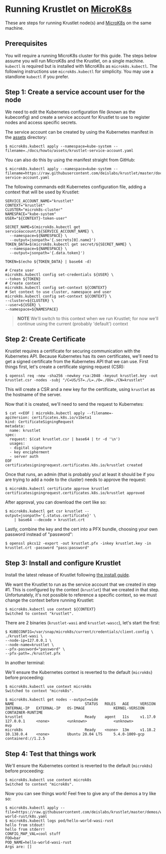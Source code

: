 # Running Krustlet on [MicroK8s](https://microk8s.io)

These are steps for running Krustlet node(s) and [MicroK8s](https://microk8s.io) on the same machine.

## Prerequisites

You will require a running MicroK8s cluster for this guide. The steps below assume you will run
MicroK8s and the Krustlet, on a single machine. `kubectl` is required but is installed with MicroK8s
as `microk8s.kubectl`. The following instructions use `microk8s.kubectl` for simplicity.
You may use a standlone `kubectl` if you prefer.

## Step 1: Create a service account user for the node

We need to edit the Kubernetes configuration file (known as the kubeconfig) and create a service account
for Krustlet to use to register nodes and access specific secrets.

The service account can be created by using the Kubernetes manifest in the [assets](./assets) directory:

```shell
$ microk8s.kubectl apply --namespace=kube-system --filename=./docs/howto/assets/krustlet-service-account.yaml
```

You can also do this by using the manifest straight from GitHub:

```shell
$ microk8s.kubectl apply --namespace=kube-system --filename=https://raw.githubusercontent.com/deislabs/krustlet/master/docs/howto/assets/krustlet-service-account.yaml
```
The following commands edit Kubernetes configuration file, adding a context that will be used by Krustlet:

```shell
SERVICE_ACCOUNT_NAME="krustlet"
CONTEXT="krustlet"
CLUSTER="microk8s-cluster"
NAMESPACE="kube-system"
USER="${CONTEXT}-token-user"

SECRET_NAME=$(microk8s.kubectl get serviceaccount/${SERVICE_ACCOUNT_NAME} \
  --namespace=${NAMESPACE} \
  --output=jsonpath='{.secrets[0].name}')
TOKEN_DATA=$(microk8s.kubectl get secret/${SECRET_NAME} \
  --namespace=${NAMESPACE} \
  --output=jsonpath='{.data.token}')

TOKEN=$(echo ${TOKEN_DATA} | base64 -d)

# Create user
microk8s.kubectl config set-credentials ${USER} \
--token ${TOKEN}
# Create context
microk8s.kubectl config set-context ${CONTEXT}
# Set context to use cluster, namespace and user
microk8s.kubectl config set-context ${CONTEXT} \
--cluster=${CLUSTER} \
--user=${USER} \
--namespace=${NAMESPACE}
```

> **NOTE** We'll switch to this context when we run Krustlet; for now we'll continue using the
current (probably 'default') context

## Step 2: Create Certificate

Krustlet requires a certificate for securing communication with the Kubernetes API. Because
Kubernetes has its own certificates, we'll need to get a signed certificate from the Kubernetes
API that we can use. First things first, let's create a certificate signing request (CSR):

```shell
$ openssl req -new -sha256 -newkey rsa:2048 -keyout krustlet.key -out krustlet.csr -nodes -subj "/C=US/ST=./L=./O=./OU=./CN=krustlet"
```

This will create a CSR and a new key for the certificate, using `krustlet` as the hostname of the
server.

Now that it is created, we'll need to send the request to Kubernetes:

```shell
$ cat <<EOF | microk8s.kubectl apply --filename=-
apiVersion: certificates.k8s.io/v1beta1
kind: CertificateSigningRequest
metadata:
  name: krustlet
spec:
  request: $(cat krustlet.csr | base64 | tr -d '\n')
  usages:
  - digital signature
  - key encipherment
  - server auth
EOF
certificatesigningrequest.certificates.k8s.io/krustlet created
```

Once that runs, an admin (that is probably you! at least it should be if you are trying to add a
node to the cluster) needs to approve the request:

```shell
$ microk8s.kubectl certificate approve krustlet
certificatesigningrequest.certificates.k8s.io/krustlet approved
```

After approval, you can download the cert like so:

```shell
$ microk8s.kubectl get csr krustlet --output=jsonpath='{.status.certificate}' \
    | base64 --decode > krustlet.crt
```

Lastly, combine the key and the cert into a PFX bundle, choosing your own password instead of
"password":

```shell
$ openssl pkcs12 -export -out krustlet.pfx -inkey krustlet.key -in krustlet.crt -password "pass:password"
```

## Step 3: Install and configure Krustlet

Install the latest release of Krustlet following [the install guide](../intro/install.md).

We want the Krustlet to run as the service account that we created in step #1. This is configured
by the context (`krustlet`) that we created in that step. Unfortunately, it's not possible to
reference a specific context, so we must change the context before running Krustlet:

```shell
$ microk8s.kubectl use context ${CONTEXT}
Switched to context "krustlet".
```

There are 2 binaries (`krustlet-wasi` and `krustlet-wascc`), let's start the first:

```shell
$ KUBECONFIG=/var/snap/microk8s/current/credentials/client.config \
./krustlet-wasi \
--node-ip=127.0.0.1 \
--node-name=krustlet \
--pfx-password="password" \
--pfx-path=./krustlet.pfx
```

In another terminal:

We'll ensure the Kubernetes context is reverted to the default (`microk8s`) before proceeding:

```shell
$ microk8s.kubectl use context microk8s
Switched to context "microk8s".
```

```shell
$ microk8s.kubectl get nodes --output=wide
NAME                                STATUS   ROLES   AGE     VERSION   INTERNAL-IP   EXTERNAL-IP   OS-IMAGE             KERNEL-VERSION      CONTAINER-RUNTIME
krustlet                            Ready    agent   11s     v1.17.0   127.0.0.1     <none>        <unknown>            <unknown>           mvp
microk8s                            Ready    <none>  13m     v1.18.2   10.138.0.4    <none>        Ubuntu 20.04 LTS     5.4.0-1009-gcp      containerd://1.2.5
```

## Step 4: Test that things work

We'll ensure the Kubernetes context is reverted to the default (`microk8s`) before proceeding:

```shell
$ microk8s.kubectl use context microk8s
Switched to context "microk8s".
```

Now you can see things work! Feel free to give any of the demos a try like so:

```shell
$ microk8s.kubectl apply --file=https://raw.githubusercontent.com/deislabs/krustlet/master/demos/wasi/hello-world-rust/k8s.yaml
$ microk8s.kubectl logs pod/hello-world-wasi-rust
hello from stdout!
hello from stderr!
CONFIG_MAP_VAL=cool stuff
FOO=bar
POD_NAME=hello-world-wasi-rust
Args are: []
```
